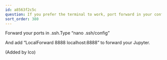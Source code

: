 ```yaml
---
id: a8563f2c5c
question: If you prefer the terminal to work, port forward in your config file.
sort_order: 380
---
```


Forward your ports in .ssh.Type “nano .ssh/config”

And add “LocalForward 8888 localhost:8888” to forward your Jupyter.

(Added by Ico)

